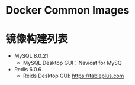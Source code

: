 # Docker Common Images

# 镜像构建列表
- MySQL 8.0.21
  - MySQL Desktop GUI：Navicat for MySQ
- Redis 6.0.6
  - Reids Desktop GUI: https://tableplus.com